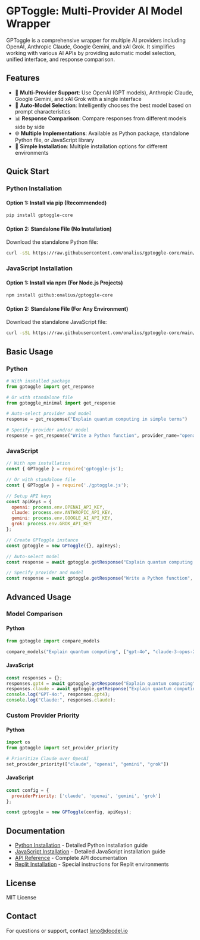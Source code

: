 # GPToggle: Multi-Provider AI Model Wrapper

GPToggle is a comprehensive wrapper for multiple AI providers including OpenAI, Anthropic Claude, Google Gemini, and xAI Grok. It simplifies working with various AI APIs by providing automatic model selection, unified interface, and response comparison.

## Features

- 🤖 **Multi-Provider Support**: Use OpenAI (GPT models), Anthropic Claude, Google Gemini, and xAI Grok with a single interface
- 🔄 **Auto-Model Selection**: Intelligently chooses the best model based on prompt characteristics
- 📊 **Response Comparison**: Compare responses from different models side by side
- 🌐 **Multiple Implementations**: Available as Python package, standalone Python file, or JavaScript library
- 🚀 **Simple Installation**: Multiple installation options for different environments

## Quick Start

### Python Installation

#### Option 1: Install via pip (Recommended)

```bash
pip install gptoggle-core
```

#### Option 2: Standalone File (No Installation)

Download the standalone Python file:

```bash
curl -sSL https://raw.githubusercontent.com/onalius/gptoggle-core/main/gptoggle_minimal.py -o gptoggle_minimal.py
```

### JavaScript Installation

#### Option 1: Install via npm (For Node.js Projects)

```bash
npm install github:onalius/gptoggle-core
```

#### Option 2: Standalone File (For Any Environment)

Download the standalone JavaScript file:

```bash
curl -sSL https://raw.githubusercontent.com/onalius/gptoggle-core/main/gptoggle.js -o gptoggle.js
```

## Basic Usage

### Python

```python
# With installed package
from gptoggle import get_response

# Or with standalone file
from gptoggle_minimal import get_response

# Auto-select provider and model
response = get_response("Explain quantum computing in simple terms")

# Specify provider and/or model
response = get_response("Write a Python function", provider_name="openai", model_name="gpt-4o")
```

### JavaScript

```javascript
// With npm installation
const { GPToggle } = require('gptoggle-js');

// Or with standalone file
const { GPToggle } = require('./gptoggle.js');

// Setup API keys
const apiKeys = {
  openai: process.env.OPENAI_API_KEY,
  claude: process.env.ANTHROPIC_API_KEY,
  gemini: process.env.GOOGLE_AI_API_KEY,
  grok: process.env.GROK_API_KEY
};

// Create GPToggle instance
const gptoggle = new GPToggle({}, apiKeys);

// Auto-select model
const response = await gptoggle.getResponse("Explain quantum computing in simple terms");

// Specify provider and model
const response = await gptoggle.getResponse("Write a Python function", "openai", "gpt-4o");
```

## Advanced Usage

### Model Comparison

#### Python

```python
from gptoggle import compare_models

compare_models("Explain quantum computing", ["gpt-4o", "claude-3-opus-20240229"])
```

#### JavaScript

```javascript
const responses = {};
responses.gpt4 = await gptoggle.getResponse("Explain quantum computing", "openai", "gpt-4o");
responses.claude = await gptoggle.getResponse("Explain quantum computing", "claude", "claude-3-opus-20240229");
console.log("GPT-4o:", responses.gpt4);
console.log("Claude:", responses.claude);
```

### Custom Provider Priority

#### Python

```python
import os
from gptoggle import set_provider_priority

# Prioritize Claude over OpenAI
set_provider_priority(["claude", "openai", "gemini", "grok"])
```

#### JavaScript

```javascript
const config = {
  providerPriority: ['claude', 'openai', 'gemini', 'grok']
};

const gptoggle = new GPToggle(config, apiKeys);
```

## Documentation

- [Python Installation](INSTALLATION.md) - Detailed Python installation guide
- [JavaScript Installation](JS_INSTALLATION.md) - Detailed JavaScript installation guide
- [API Reference](API_REFERENCE.md) - Complete API documentation
- [Replit Installation](REPLIT_INSTALLATION.md) - Special instructions for Replit environments

## License

MIT License

## Contact

For questions or support, contact lano@docdel.io